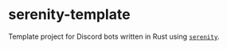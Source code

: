 # serenity-template
Template project for Discord bots written in Rust using [`serenity`](https://crates.io/crates/serenity).
